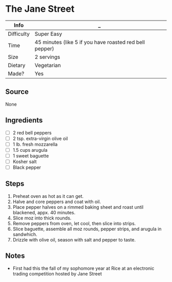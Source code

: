 # The Jane Street

Info       | _
-----------|-
Difficulty | Super Easy
Time       | 45 minutes (like 5 if you have roasted red bell pepper)
Size       | 2 servings
Dietary    | Vegetarian
Made?      | Yes

## Source
None

## Ingredients
- [ ] 2 red bell peppers
- [ ] 2 tsp. extra-virgin olive oil
- [ ] 1 lb. fresh mozzarella
- [ ] 1.5 cups arugula
- [ ] 1 sweet baguette
- [ ] Kosher salt
- [ ] Black pepper

## Steps
1. Preheat oven as hot as it can get.
2. Halve and core peppers and coat with oil.
3. Place pepper halves on a rimmed baking sheet and roast until blackened, appx. 40 minutes.
4. Slice moz into thick rounds. 
5. Remove peppers from oven, let cool, then slice into strips.
6. Slice baguette, assemble all moz rounds, pepper strips, and arugula in sandwhich.
7. Drizzle with olive oil, season with salt and pepper to taste.

## Notes
- First had this the fall of my sophomore year at Rice at an electronic trading competition hosted by Jane Street

